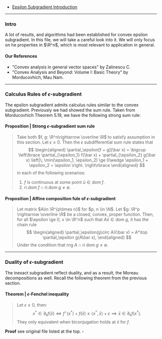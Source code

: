 - [Epsilon Subgradient Introduction](Epsilon%20Subgradient%20Introduction.md)

---
### **Intro**

A lot of results, and algorithms had been established for convex epsilon subgradient. 
In this file, we will take a careful look into it. 
We will only focus on he properties in $\R^n$, which is most relevant to application in general. 

#### **Our References**
- "Convex analysis in general vector spaces" by Zalinescu C. 
- "Convex Analysis and Beyond: Volume I: Basic Theory" by Morducovhich, Mau Nam. 

---
### **Calculus Rules of $\epsilon$-subgradient**

The epsilon subgradient admits calculus rules similar to the convex subgradient. 
Previously we had showed the sum rule.
Taken from Morducovhich Theorem 5.19, we have the following strong sum rule: 

#### **Proposition | Strong $\epsilon$-subgradient sum rule**
> Take both $f, g: \R^n\rightarrow \overline \R$ to satisfy assumption in this section. 
> Let $\epsilon \ge 0$. 
> Then the $\epsilon$ subdifferential sum rule states that 
> $$
> \begin{aligned}
>     \partial_\epsilon[f + g](\bar x) = 
>     \bigcup \left\lbrace
>         \partial_{\epsilon_1} f(\bar x) + 
>         \partial_{\epsilon_2} g(\bar x) \left|\; 
>             \min(\epsilon_1, \epsilon_2) \ge 0\wedge 
>             \epsilon_1 + \epsilon_2 = \epsilon
>         \right.
>     \right\rbrace
> \end{aligned}
> $$
> in each of the following scenarios:
> 1. $f$ is continuous at some point $\bar u \in \text{dom}\; f$. 
> 2. $\text{ri.dom}\; f \cap \text{ri.dom}\;g \neq \emptyset$. 


#### **Proposition | Affine composition fule of $\epsilon$-subgradient**
> Let matrix $A\in \R^{p\times n}$ for $p, n \in \N$. 
> Let $g: \R^p \rightarrow \overline \R$ be a closed, convex, proper function. 
> Then, for all $\epsilon \ge 0, x \in \R^n$ such that $A \bar x \in \text{dom}\; g$, it has the chain rule
> $$
> \begin{aligned}
>     \partial_\epsilon(g\circ A)(\bar x) = A^\top \partial_\epsilon g(A\bar x), 
> \end{aligned}
> $$
> Under the condition that $\text{rng}\;A \cap \text{ri}\; \text{dom}\; g \neq \emptyset$. 



---
### **Duality of $\epsilon$-subgradient**

The inexact subgradient reflect duality, and as a result, the Moreau decompositions as well. 
Recall the following theorem from the previous section. 

#### **Theorem | $\epsilon$-Fenchel inequality**
> Let $\epsilon \ge 0$, then:
> $$
>     x^* \in \partial_\epsilon f(\bar x)\iff f^\star(x^*) + f(\bar x) \le \langle x^*, \bar x\rangle + \epsilon \implies \bar x \in \partial_\epsilon f(x^*).
> $$
> They only equivalent when biconjugation holds at $\bar x$ for $f$. 

**Proof** see original file listed at the top. $\square$





